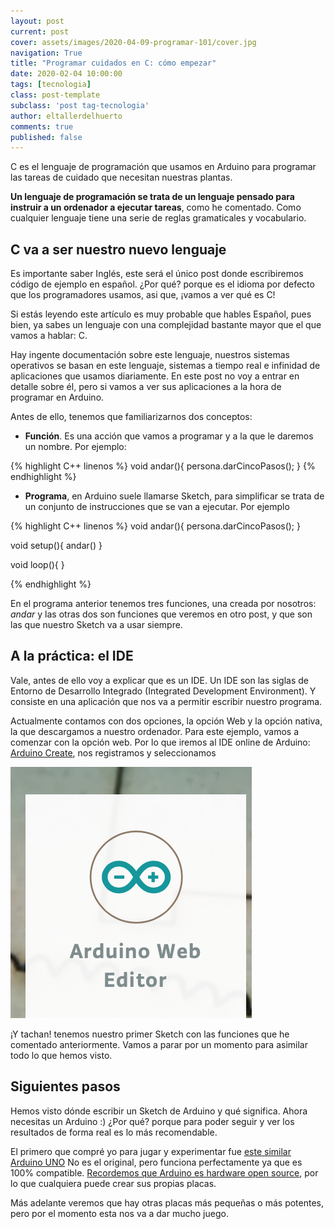 ```yaml
---
layout: post
current: post
cover: assets/images/2020-04-09-programar-101/cover.jpg
navigation: True
title: "Programar cuidados en C: cómo empezar"
date: 2020-02-04 10:00:00
tags: [tecnologia]
class: post-template
subclass: 'post tag-tecnologia'
author: eltallerdelhuerto
comments: true
published: false
---
```


C es el lenguaje de programación que usamos en Arduino para programar las tareas de cuidado que necesitan nuestras plantas.

**Un lenguaje de programación se trata de un lenguaje pensado para instruir a un ordenador a ejecutar tareas**, como he comentado. Como cualquier lenguaje tiene una serie de reglas gramaticales y vocabulario.

## C va a ser nuestro nuevo lenguaje
Es importante saber Inglés, este será el único post donde escribiremos código de ejemplo en español. ¿Por qué? porque es el idioma por defecto que los programadores usamos, asi que, ¡vamos a ver qué es C!

Si estás leyendo este artículo es muy probable que hables Español, pues bien, ya sabes un lenguaje con una complejidad bastante mayor que el que vamos a hablar: C.

Hay ingente documentación sobre este lenguaje, nuestros sistemas operativos se basan en este lenguaje, sistemas a tiempo real e infinidad de aplicaciones que usamos diariamente. En este post no voy a entrar en detalle sobre él, pero si vamos a ver sus aplicaciones a la hora de programar en Arduino.

Antes de ello, tenemos que familiarizarnos dos conceptos:
- **Función**. Es una acción que vamos a programar y a la que le daremos un nombre. Por ejemplo:

{% highlight C++ linenos %}
void andar(){
  persona.darCincoPasos();
}
{% endhighlight %}

- **Programa**, en Arduino suele llamarse Sketch, para simplificar se trata de un conjunto de instrucciones que se van a ejecutar.
Por ejemplo

{% highlight C++ linenos %}
void andar(){
  persona.darCincoPasos();
}

void setup(){
  andar()
}

void loop(){
}

{% endhighlight %}

En el programa anterior tenemos tres funciones, una creada por nosotros: *andar* y las otras dos son funciones que veremos en otro post, y que son las que nuestro Sketch va a usar siempre.

## A la práctica: el IDE
Vale, antes de ello voy a explicar que es un IDE. Un IDE son las siglas de Entorno de Desarrollo Integrado (Integrated Development Environment). Y consiste en una aplicación que nos va a permitir escribir nuestro programa.

Actualmente contamos con dos opciones, la opción Web y la opción nativa, la que descargamos a nuestro ordenador. Para este ejemplo, vamos a comenzar con la opción web. Por lo que iremos al IDE online de Arduino: [Arduino Create](https://create.arduino.cc), nos registramos y seleccionamos 

![Arduino Create. Web Editor](assets/images/2020-04-09-programar-101/arduino-create.png "Arduino Create. Web editor")

¡Y tachan! tenemos nuestro primer Sketch con las funciones que he comentado anteriormente. Vamos a parar por un momento para asimilar todo lo que hemos visto.

## Siguientes pasos
Hemos visto dónde escribir un Sketch de Arduino y qué significa. Ahora necesitas un Arduino :) ¿Por qué? porque para poder seguir y ver los resultados de forma real es lo más recomendable.

El primero que compré yo para jugar y experimentar fue [este similar Arduino UNO](http://rover.ebay.com/rover/1/1185-53479-19255-0/1?ff3=4&pub=5575581389&toolid=10001&campid=5338673600&customid=&mpre=https%3A%2F%2Fwww.ebay.es%2Fitm%2FUNO-R3-Rev3-ATmega328-16U2-Arduino-100-Compatible-cable-USB-ULTIMA-VERSION-B009%2F201530741428%3Fhash%3Ditem2eec2b12b4%3Ag%3AKKAAAOSwFdtXxD45) No es el original, pero funciona perfectamente ya que es 100% compatible. [Recordemos que Arduino es hardware open source](arduino-para-el-cuidado-de-plantas), por lo que cualquiera puede crear sus propias placas.

Más adelante veremos que hay otras placas más pequeñas o más potentes, pero por el momento esta nos va a dar mucho juego.